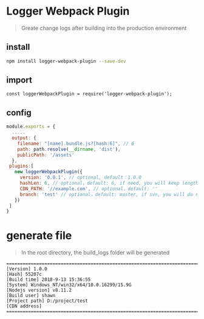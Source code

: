 # Logger Webpack Plugin

> Greate change logs after building into the production environment

## install

```sh
npm install logger-webpack-plugin --save-dev
```

## import
```
const loggerWebpackPlugin = require('logger-webpack-plugin');
```

## config
```javascript
module.exports = {
  .....
  output: {
    filename: "[name].bundle.js?[hash:6]", // 6
    path: path.resolve(__dirname, 'dist'),
    publicPath: '/assets'
  },
 plugins:[
   new loggerWebpackPlugin({
     version: '0.0.1', // optional, default：1.0.0
     hashLen: 6, // optional，default: 6, if need, you will keep length with the length of output file
     CDN_PATH: '//example.com', // optional，default: ''
     branch: 'test' // optional，default: master, if svn, you will do nothing
   })
 ]
}
```

# generate file
> In the root directory, the build_logs folder will be generated
```
=================================================================================
[Version] 1.0.0
[Hash] 55207c
[Build time] 2018-9-13 15:36:55
[System] Windows_NT/win32/x64/10.0.16299/15.9G
[Nodejs version] v8.11.2
[Build user] shawn
[Project path] D:/project/test
[CDN address]
=================================================================================
```
